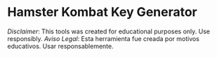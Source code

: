 # Hamster Kombat Key Generator

*Disclaimer*: This tools was created for educational purposes only. Use responsibly.
*Aviso Legal*: Esta herramienta fue creada por motivos educativos. Usar responsablemente.




